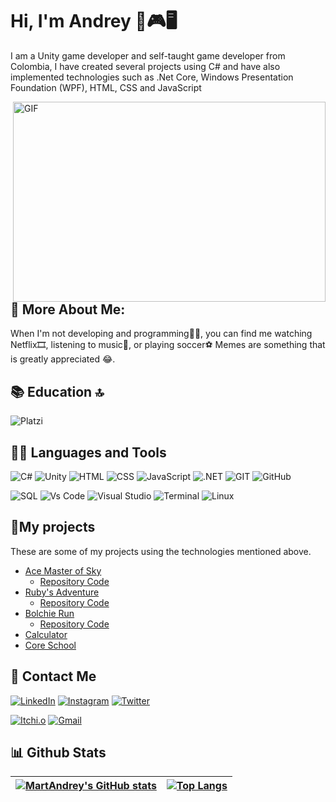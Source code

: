 # Hi, I'm Andrey 👋🎮🖥️

I am a Unity game developer and self-taught game developer from Colombia, I have created several projects using C# and have also implemented technologies such as .Net Core, Windows Presentation Foundation (WPF), HTML, CSS and JavaScript

<img align="right" alt="GIF" src="https://www.lambdatest.com/resources/images/news24.gif" width="500" height="320" />

## 🧐 More About Me:
When I'm not developing and programming🧑‍💻, you can find me watching Netflix🎞️, listening to music🎵, or playing soccer⚽ Memes are something that is greatly appreciated 😂.

## 📚 Education 🔝
![Platzi](https://img.shields.io/badge/Platzi-98CA3F?style=for-the-badge&logo=platzi&logoColor=white)


## 👨‍💻  Languages and Tools  

![C#](https://img.shields.io/badge/C%23-239120?style=for-the-badge&logo=c-sharp&logoColor=white)
![Unity](https://img.shields.io/badge/unity-%23000000.svg?style=for-the-badge&logo=unity&logoColor=white)
![HTML](https://img.shields.io/badge/HTML5-E34F26?style=for-the-badge&logo=html5&logoColor=white)
![CSS](https://img.shields.io/badge/CSS3-1572B6?style=for-the-badge&logo=css3&logoColor=white)
![JavaScript](https://img.shields.io/badge/JavaScript-323330?style=for-the-badge&logo=javascript&logoColor=F7DF1E)
![.NET](https://img.shields.io/badge/.NET-512BD4?style=for-the-badge&logo=dotnet&logoColor=white)
![GIT](https://img.shields.io/badge/GIT-E44C30?style=for-the-badge&logo=git&logoColor=white)
![GitHub](https://img.shields.io/badge/GitHub-100000?style=for-the-badge&logo=github&logoColor=white) 

<img alt="SQL" src="https://custom-icon-badges.herokuapp.com/badge/SQL-025E8C.svg?logo=database&logoColor=white"></a>
![Vs Code](https://img.shields.io/badge/VSCode-0078D4?style=for-the-badge&logo=visual%20studio%20code&logoColor=white)
![Visual Studio](https://img.shields.io/badge/Visual_Studio-5C2D91?style=for-the-badge&logo=visual%20studio&logoColor=white)
![Terminal](https://img.shields.io/badge/windows%20terminal-4D4D4D?style=for-the-badge&logo=windows%20terminal&logoColor=white)
![Linux](https://img.shields.io/badge/Linux-FCC624?style=for-the-badge&logo=linux&logoColor=black)

## 🚀My projects
These are some of my projects using the technologies mentioned above.
- [Ace Master of Sky](https://martandrey.itch.io/ace-master-of-sky) 
  - [Repository Code](https://github.com/MartAndrey/Ace_Master_of_Sky)
- [Ruby's Adventure](https://martandrey.itch.io/rubys-adventure) 
  - [Repository Code](https://github.com/MartAndrey/Rubys_Adventure)
- [Bolchie Run](https://martandrey.itch.io/bolchie-run)
  - [Repository Code](https://github.com/MartAndrey/Bolchie_Run)
- [Calculator](https://github.com/MartAndrey/Calculator-WPF)
- [Core School](https://github.com/MartAndrey/Core_School)

## 📱 Contact Me
<a href="https://www.linkedin.com/in/MartAndrey" target="_blank"><img src="https://img.shields.io/badge/linkedin-%230077B5.svg?&style=for-the-badge&logo=linkedin&logoColor=white&color=071A2C" alt="LinkedIn"/></a>
<a href="https://instagram.com/martandreydev" target="_blank"><img src="https://img.shields.io/badge/instagram-%23E4405F.svg?&style=for-the-badge&logo=instagram&logoColor=white&color=071A2C" alt="Instagram"/></a>
<a href="https://twitter.com/MartAndreydev" target="_blank"><img src="https://img.shields.io/badge/twitter-%231DA1F2.svg?&style=for-the-badge&logo=twitter&logoColor=white&color=071A2C" alt="Twitter"/></a>
  
<a href="https://martandrey.itch.io" target="_blank"><img src="https://img.shields.io/badge/Itch.io-FA5C5C?style=for-the-badge&logo=itchdotio&logoColor=white" alt="Itchi.o"/></a>
<a class="Link--primary" href="mailto:martandreydev@gmail.com"><img src="https://img.shields.io/badge/Gmail-D14836?style=for-the-badge&logo=gmail&logoColor=white" alt="Gmail"></a>

<!---![Portfolio](https://img.shields.io/badge/Portfolio-%23000000.svg?style=for-the-badge&logo=firefox&logoColor=#FF7139)-->

## 📊 Github Stats
|[![MartAndrey's GitHub stats](https://github-readme-stats.vercel.app/api?username=MartAndrey&show_icons=true&theme=dark)](https://github-readme-stats.vercel.app/api?username=MartAndrey&show_icons=true&theme=dark)|[![Top Langs](https://github-readme-stats.vercel.app/api/top-langs/?username=MartAndrey&layout=compact&show_icons=true&theme=dark)](https://github-readme-stats.vercel.app/api/top-langs/?username=MartAndrey&layout=compact&show_icons=true&theme=dark)|
|---|---|
